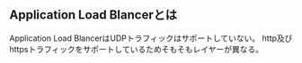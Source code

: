 ## Application Load Blancerとは

Application Load BlancerはUDPトラフィックはサポートしていない。
http及びhttpsトラフィックをサポートしているためそもそもレイヤーが異なる。